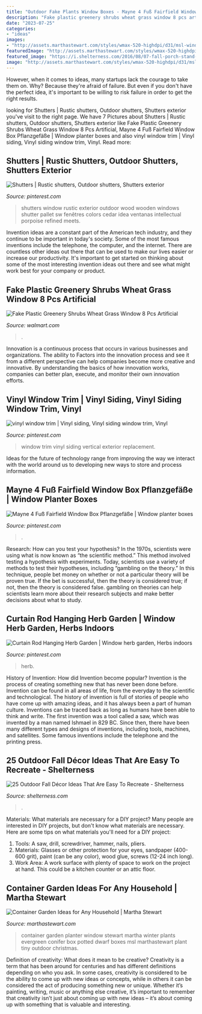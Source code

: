 ```yaml
---
title: "Outdoor Fake Plants Window Boxes - Mayne 4 Fuß Fairfield Window Box Pflanzgefäße"
description: "Fake plastic greenery shrubs wheat grass window 8 pcs artificial"
date: "2023-07-25"
categories:
- "ideas"
images:
- "http://assets.marthastewart.com/styles/wmax-520-highdpi/d31/msl-window-planter-017-md109305/msl-window-planter-017-md109305_vert.jpg?itok=q_RVW0e3"
featuredImage: "http://assets.marthastewart.com/styles/wmax-520-highdpi/d31/msl-window-planter-017-md109305/msl-window-planter-017-md109305_vert.jpg?itok=q_RVW0e3"
featured_image: "https://i.shelterness.com/2016/08/07-fall-porch-stand-with-hay-pumpkins-and-silk-flowers.jpg"
image: "http://assets.marthastewart.com/styles/wmax-520-highdpi/d31/msl-window-planter-017-md109305/msl-window-planter-017-md109305_vert.jpg?itok=q_RVW0e3"
---
```



However, when it comes to ideas, many startups lack the courage to take them on. Why? Because they're afraid of failure. But even if you don't have the perfect idea, it's important to be willing to risk failure in order to get the right results.

	

		
looking for Shutters | Rustic shutters, Outdoor shutters, Shutters exterior you've visit to the right page. We have 7 Pictures about Shutters | Rustic shutters, Outdoor shutters, Shutters exterior like Fake Plastic Greenery Shrubs Wheat Grass Window 8 Pcs Artificial, Mayne 4 Fuß Fairfield Window Box Pflanzgefäße | Window planter boxes and also vinyl window trim | Vinyl siding, Vinyl siding window trim, Vinyl. Read more:
		
    
## Shutters | Rustic Shutters, Outdoor Shutters, Shutters Exterior

<img loading=lazy src="https://i.pinimg.com/736x/97/bd/70/97bd7050b87dc26a5bbaf45554e3eb04--outdoor-window-shutters-rustic-shutters.jpg" onerror="this.onerror=null;this.src='https://tse3.mm.bing.net/th?id=OIP.h5DSPM0AodmB-hz_gto5pgHaJ5&amp;pid=15.1';" alt="Shutters | Rustic shutters, Outdoor shutters, Shutters exterior">

_Source: pinterest.com_

>shutters window rustic exterior outdoor wood wooden windows shutter pallet sw fenêtres colors cedar idea ventanas intellectual porpoise refined meets. 

	

Invention ideas are a constant part of the American tech industry, and they continue to be important in today's society. Some of the most famous inventions include the telephone, the computer, and the internet. There are countless other ideas out there that can be used to make our lives easier or increase our productivity. It's important to get started on thinking about some of the most interesting invention ideas out there and see what might work best for your company or product.

    
## Fake Plastic Greenery Shrubs Wheat Grass Window 8 Pcs Artificial

<img loading=lazy src="https://i5.walmartimages.com/asr/c37053a2-8ea7-4469-9621-fa050b259eec_1.9398c84e55c3a71d39be75a53af1c591.jpeg" onerror="this.onerror=null;this.src='https://tse3.mm.bing.net/th?id=OIP._b2Bh6rWdG8BGUg_AaR5TAHaJ4&amp;pid=15.1';" alt="Fake Plastic Greenery Shrubs Wheat Grass Window 8 Pcs Artificial">

_Source: walmart.com_

>. 

	

Innovation is a continuous process that occurs in various businesses and organizations. The ability to Factors into the innovation process and see it from a different perspective can help companies become more creative and innovative. By understanding the basics of how innovation works, companies can better plan, execute, and monitor their own innovation efforts.

    
## Vinyl Window Trim | Vinyl Siding, Vinyl Siding Window Trim, Vinyl

<img loading=lazy src="https://i.pinimg.com/736x/49/74/e5/4974e565886af12b882108bb645f1a0e.jpg" onerror="this.onerror=null;this.src='https://tse1.mm.bing.net/th?id=OIP.78omGr7-JD4VtFUzRKN3rQHaE8&amp;pid=15.1';" alt="vinyl window trim | Vinyl siding, Vinyl siding window trim, Vinyl">

_Source: pinterest.com_

>window trim vinyl siding vertical exterior replacement. 

	

Ideas for the future of technology range from improving the way we interact with the world around us to developing new ways to store and process information.

    
## Mayne 4 Fuß Fairfield Window Box Pflanzgefäße | Window Planter Boxes

<img loading=lazy src="https://i.pinimg.com/736x/3b/dd/29/3bdd292331576dbb2feda2c28b5c41a9.jpg" onerror="this.onerror=null;this.src='https://tse4.mm.bing.net/th?id=OIP.Eu3a9TNraw81s_0vglYQOAHaHa&amp;pid=15.1';" alt="Mayne 4 Fuß Fairfield Window Box Pflanzgefäße | Window planter boxes">

_Source: pinterest.com_

>. 

	

Research: How can you test your hypothesis?
In the 1970s, scientists were using what is now known as “the scientific method.” This method involved testing a hypothesis with experiments. Today, scientists use a variety of methods to test their hypotheses, including “gambling on the theory.” In this technique, people bet money on whether or not a particular theory will be proven true. If the bet is successful, then the theory is considered true; if not, then the theory is considered false. gambling on theories can help scientists learn more about their research subjects and make better decisions about what to study.

    
## Curtain Rod Hanging Herb Garden | Window Herb Garden, Herbs Indoors

<img loading=lazy src="https://i.pinimg.com/originals/9b/cb/1d/9bcb1d553888698201fef38a86c40174.jpg" onerror="this.onerror=null;this.src='https://tse1.mm.bing.net/th?id=OIP.UQS8BmCguE6KoDbAMbJwTQHaJ4&amp;pid=15.1';" alt="Curtain Rod Hanging Herb Garden | Window herb garden, Herbs indoors">

_Source: pinterest.com_

>herb. 

	

History of Invention: How did Invention become popular?
Invention is the process of creating something new that has never been done before. Invention can be found in all areas of life, from the everyday to the scientific and technological. The history of invention is full of stories of people who have come up with amazing ideas, and it has always been a part of human culture. Inventions can be traced back as long as humans have been able to think and write. The first invention was a tool called a saw, which was invented by a man named Ishmael in 829 BC. Since then, there have been many different types and designs of inventions, including tools, machines, and satellites. Some famous inventions include the telephone and the printing press.

    
## 25 Outdoor Fall Décor Ideas That Are Easy To Recreate - Shelterness

<img loading=lazy src="https://i.shelterness.com/2016/08/07-fall-porch-stand-with-hay-pumpkins-and-silk-flowers.jpg" onerror="this.onerror=null;this.src='https://tse3.mm.bing.net/th?id=OIP.RFlyKO2feOjrX1LkBXOVzwHaJ6&amp;pid=15.1';" alt="25 Outdoor Fall Décor Ideas That Are Easy To Recreate - Shelterness">

_Source: shelterness.com_

>. 

	

Materials: What materials are necessary for a DIY project?
Many people are interested in DIY projects, but don't know what materials are necessary. Here are some tips on what materials you'll need for a DIY project:
1. Tools: A saw, drill, screwdriver, hammer, nails, pliers.
2. Materials: Glasses or other protection for your eyes, sandpaper (400-600 grit), paint (can be any color), wood glue, screws (12-24 inch long).
3. Work Area: A work surface with plenty of space to work on the project at hand. This could be a kitchen counter or an attic floor.

    
## Container Garden Ideas For Any Household | Martha Stewart

<img loading=lazy src="http://assets.marthastewart.com/styles/wmax-520-highdpi/d31/msl-window-planter-017-md109305/msl-window-planter-017-md109305_vert.jpg?itok=q_RVW0e3" onerror="this.onerror=null;this.src='https://tse3.mm.bing.net/th?id=OIP.zpRb_qalNU4y65jfgmCC3wHaJQ&amp;pid=15.1';" alt="Container Garden Ideas for Any Household | Martha Stewart">

_Source: marthastewart.com_

>container garden planter window stewart martha winter plants evergreen conifer box potted dwarf boxes msl marthastewart plant tiny outdoor christmas. 

	

Definition of creativity: What does it mean to be creative?
Creativity is a term that has been around for centuries and has different definitions depending on who you ask. In some cases, creativity is considered to be the ability to come up with new ideas or concepts, while in others it can be considered the act of producing something new or unique. Whether it’s painting, writing, music or anything else creative, it’s important to remember that creativity isn’t just about coming up with new ideas – it’s about coming up with something that is valuable and interesting.

